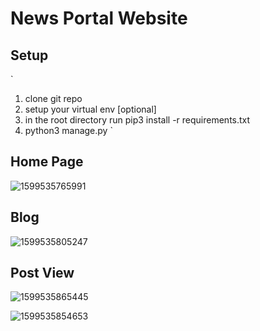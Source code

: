 # News Portal Website

## Setup
`
1. clone git repo
2. setup your virtual env [optional]
3. in the root directory run pip3 install -r requirements.txt
4. python3 manage.py
`

## Home Page
![1599535765991](https://user-images.githubusercontent.com/37739705/92430449-75bcc680-f1b2-11ea-9f02-199737b42135.png)


## Blog 
![1599535805247](https://user-images.githubusercontent.com/37739705/92430516-b3215400-f1b2-11ea-8edd-745199dc7b8e.png)


## Post View
![1599535865445](https://user-images.githubusercontent.com/37739705/92430525-b74d7180-f1b2-11ea-85f2-87dc99500bb5.png)

![1599535854653](https://user-images.githubusercontent.com/37739705/92430520-b4eb1780-f1b2-11ea-8c39-f646e2bf118d.png)
